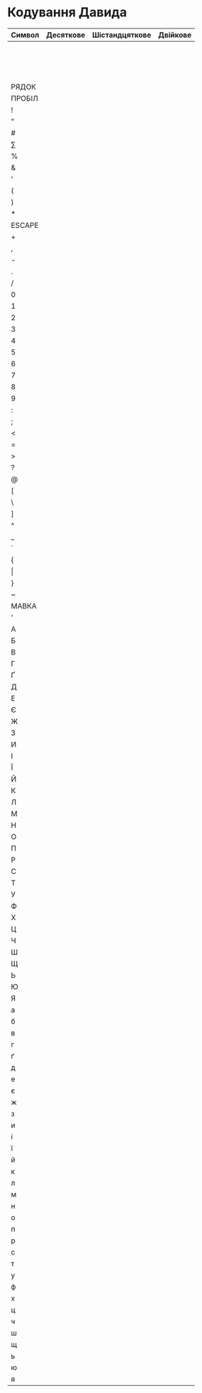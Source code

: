 # Кодування Давида

| Символ | Десяткове | Шістандцяткове | Двійкове |
|--------|-----------|----------------|----------|
|        |           |                |          |
|        |           |                |          |
|        |           |                |          |
|        |           |                |          |
|        |           |                |          |
|        |           |                |          |
|        |           |                |          |
|        |           |                |          |
|        |           |                |          |
|        |           |                |          |
|        |           |                |          |
|        |           |                |          |
|        |           |                |          |
|        |           |                |          |
|        |           |                |          |
| РЯДОК  |           |                |          |
| ПРОБІЛ |           |                |          |
| !      |           |                |          |
| "      |           |                |          |
| #      |           |                |          |
| ∑      |           |                |          |
| %      |           |                |          |
| &      |           |                |          |
| '      |           |                |          |
| (      |           |                |          |
| )      |           |                |          |
| *      |           |                |          |
| ESCAPE |           |                |          |
| +      |           |                |          |
| ,      |           |                |          |
| -      |           |                |          |
| .      |           |                |          |
| /      |           |                |          |
| 0      |           |                |          |
| 1      |           |                |          |
| 2      |           |                |          |
| 3      |           |                |          |
| 4      |           |                |          |
| 5      |           |                |          |
| 6      |           |                |          |
| 7      |           |                |          |
| 8      |           |                |          |
| 9      |           |                |          |
| :      |           |                |          |
| ;      |           |                |          |
| <      |           |                |          |
| =      |           |                |          |
| >      |           |                |          |
| ?      |           |                |          |
| @      |           |                |          |
| [      |           |                |          |
| \      |           |                |          |
| ]      |           |                |          |
| ^      |           |                |          |
| _      |           |                |          |
| `      |           |                |          |
| {      |           |                |          |
| \|     |           |                |          |
| }      |           |                |          |
| ~      |           |                |          |
| МАВКА  |           |                |          |
| ʼ      |           |                |          |
| А      |           |                |          |
| Б      |           |                |          |
| В      |           |                |          |
| Г      |           |                |          |
| Ґ      |           |                |          |
| Д      |           |                |          |
| Е      |           |                |          |
| Є      |           |                |          |
| Ж      |           |                |          |
| З      |           |                |          |
| И      |           |                |          |
| І      |           |                |          |
| Ї      |           |                |          |
| Й      |           |                |          |
| К      |           |                |          |
| Л      |           |                |          |
| М      |           |                |          |
| Н      |           |                |          |
| О      |           |                |          |
| П      |           |                |          |
| Р      |           |                |          |
| С      |           |                |          |
| Т      |           |                |          |
| У      |           |                |          |
| Ф      |           |                |          |
| Х      |           |                |          |
| Ц      |           |                |          |
| Ч      |           |                |          |
| Ш      |           |                |          |
| Щ      |           |                |          |
| Ь      |           |                |          |
| Ю      |           |                |          |
| Я      |           |                |          |
| а      |           |                |          |
| б      |           |                |          |
| в      |           |                |          |
| г      |           |                |          |
| ґ      |           |                |          |
| д      |           |                |          |
| е      |           |                |          |
| є      |           |                |          |
| ж      |           |                |          |
| з      |           |                |          |
| и      |           |                |          |
| і      |           |                |          |
| ї      |           |                |          |
| й      |           |                |          |
| к      |           |                |          |
| л      |           |                |          |
| м      |           |                |          |
| н      |           |                |          |
| о      |           |                |          |
| п      |           |                |          |
| р      |           |                |          |
| с      |           |                |          |
| т      |           |                |          |
| у      |           |                |          |
| ф      |           |                |          |
| х      |           |                |          |
| ц      |           |                |          |
| ч      |           |                |          |
| ш      |           |                |          |
| щ      |           |                |          |
| ь      |           |                |          |
| ю      |           |                |          |
| я      |           |                |          |